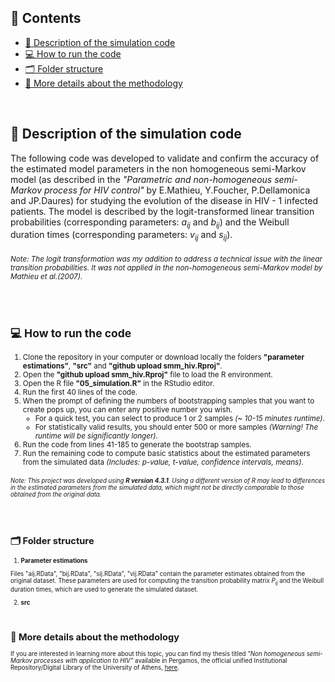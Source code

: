 ## 📖 Contents
- [📝 Description of the simulation code](#-description-of-the-simulation-code)
- [💻 How to run the code](#-how-to-run-the-code)
- [🗂️ Folder structure](#-folder-structure)
- [🔎 More details about the methodology](#-more-details-about-the-methodology)



<br>

## 📝 Description of the simulation code

 The following code was developed to validate and confirm the accuracy of the estimated model parameters in the non homogeneous semi-Markov model (as described in the *"Parametric and non-homogeneous semi-Markov process for HIV control"* by E.Mathieu, Y.Foucher, P.Dellamonica and JP.Daures) for studying the evolution of the disease in HIV - 1 infected patients. The model is described by the logit-transformed linear transition probabilities (corresponding parameters: $a_{ij}$ and $b_{ij}$) and the Weibull duration times (corresponding parameters: $v_{ij}$ and $s_{ij}$).
 

 ###### <small> *Note: The logit transformation was my addition to address a technical issue with the linear transition probabilities. It was not applied in the non-homogeneous semi-Markov model by Mathieu et al.(2007).*


<br>

## 💻 How to run the code

1. Clone the repository in your computer or download locally the folders **"parameter estimations"**, **"src"** and **"github upload smm_hiv.Rproj"**.
2. Open the **"github upload smm_hiv.Rproj"** file to load the R environment.
3. Open the R file **"05_simulation.R"** in the RStudio editor.
4. Run the first 40 lines of the code.
5. When the prompt of defining the numbers of bootstrapping samples that you want to create pops up, you can enter any positive number you wish.
   - For a quick test, you can select to produce 1 or 2 samples *(~ 10-15 minutes runtime)*.
   - For statistically valid results, you should enter 500 or more samples *(Warning! The runtime will be significantly longer)*.
6. Run the code from lines 41-185 to generate the bootstrap samples.
7. Run the remaining code to compute basic statistics about the estimated parameters from the simulated data *(Includes: p-value, t-value, confidence intervals, means)*.

 ###### <small> *Note: This project was developed using **R version 4.3.1**. Using a different version of R may lead to differences in the estimated parameters from the simulated data, which might not be directly comparable to those obtained from the original data.*


<br>

## 🗂️ Folder structure

1. **Parameter estimations** 


Files "aij.RData", "bij.RData", "sij.RData", "vij.RData" contain the parameter estimates obtained from the original dataset. These parameters are used for computing the transition probability matrix $P_{ij}$​ and the Weibull duration times, which are used to generate the simulated dataset.

2. **src**
   



<br>

## 🔎 More details about the methodology

 If you are interested in learning more about this topic, you can find my thesis titled *"Non homogeneous semi-Markov processes with application to HIV"* available in Pergamos, the official unified Institutional Repository/Digital Library of the University of Athens, [here](https://www.google.com/url?sa=t&source=web&rct=j&opi=89978449&url=https://pergamos.lib.uoa.gr/uoa/dl/object/3403042/file.pdf&ved=2ahUKEwjQ7M_MpuSOAxVRIxAIHQVvBBQQFnoECBkQAQ&usg=AOvVaw1tymNuOkbKCGtNwmmVFqkl).
